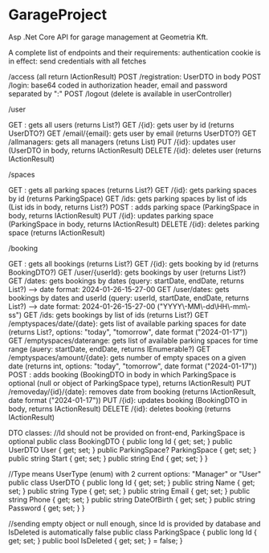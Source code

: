 # GarageProject
Asp .Net Core API for garage management at Geometria Kft.

A complete list of endpoints and their requirements:
authentication cookie is in effect: send credentials with all fetches

/access
(all return IActionResult)
POST /registration: UserDTO in body
POST /login: base64 coded in authorization header, email and password separated by ":"
POST /logout
(delete is available in userController)

/user

GET : gets all users (returns List<UserDTO>?)
GET /{id}: gets user by id (returns UserDTO?)
GET /email/{email}: gets user by email (returns UserDTO?)
GET /allmanagers: gets all managers (retuns List<UserDTO>)
PUT /{id}: updates user (UserDTO in body, returns IActionResult)
DELETE /{id}: deletes user (returns IActionResult)

/spaces

GET : gets all parking spaces (returns List<ParkingSpace>?)
GET /{id}: gets parking spaces by id (returns ParkingSpace)
GET /ids: gets parking spaces by list of ids (List<long> ids in body, returns List<ParkingSpace>?)
POST : adds parking space (ParkingSpace in body, returns IActionResult)
PUT /{id}: updates parking space (ParkingSpace in body, returns IActionResult)
DELETE /{id}: deletes parking space (returns IActionResult)

/booking

GET : gets all bookings (returns List<BookingDTO>?)
GET /{id}: gets booking by id (returns BookingDTO?)
GET /user/{userId}: gets bookings by user (returns List<BookingDTO>?)
GET /dates: gets bookings by dates (query: startDate, endDate, returns List<BookingDTO>?) --> date format: 2024-01-26-15-27-00
GET /user/dates: gets bookings by dates and userId (query: userId, startDate, endDate, returns List<BookingDTO>?) --> date format: 2024-01-26-15-27-00 ("YYYY\\-MM\\-dd\\HH\\-mm\\-ss")
GET /ids: gets bookings by list of ids (returns List<BookingDTO>?)
GET /emptyspaces/date/{date}: gets list of available parking spaces for date (returns List<ParkingSpace>?, options: "today", "tomorrow", date format ("2024-01-17"))
GET /emptyspaces/daterange: gets list of available parking spaces for time range (auery: startDate, endDate, returns IEnumerable<ParkingSpace>?)
GET /emptyspaces/amount/{date}: gets number of empty spaces on a given date (returns int, options: "today", "tomorrow", date format ("2024-01-17"))
POST : adds booking (BookingDTO in body in which ParkingSpace is optional (null or object of ParkingSpace type), returns IActionResult)
PUT /removeday/{id}/{date}: removes date from booking (returns IActionResult, date format ("2024-01-17"))
PUT /{id}: updates booking (BookingDTO in body, returns IActionResult)
DELETE /{id}: deletes booking (returns IActionResult)


DTO classes:
//Id should not be provided on front-end, ParkingSpace is optional
public class BookingDTO
{
    public long Id { get; set; }
    public UserDTO User { get; set; }
    public ParkingSpace? ParkingSpace { get; set; }
    public string Start { get; set; }
    public string End { get; set; }
}

//Type means UserType (enum) with 2 current options: "Manager" or "User"
public class UserDTO
{
    public long Id { get; set; }
    public string Name { get; set; }
    public string Type { get; set; }
    public string Email { get; set; }
    public string Phone { get; set; }
    public string DateOfBirth { get; set; }
    public string Password { get; set; }
}

//sending empty object or null enough, since Id is provided by database and IsDeleted is automatically false
public class ParkingSpace
{
   public long Id { get; set; }
   public bool IsDeleted { get; set; } = false;
}
